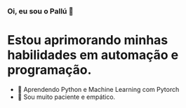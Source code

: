 ### Oi, eu sou o Pallú 👋

# Estou aprimorando minhas habilidades em automação e programação.
<!-- Assim se comenta várias linhas
-->

- 🌱 Aprendendo Python e Machine Learning com Pytorch
- 🙂 Sou muito paciente e empático.
